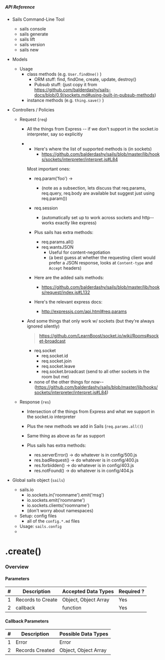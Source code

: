 ##### API Reference

+ Sails Command-Line Tool
  + sails console
  + sails generate
  + sails lift
  + sails version
  + sails new

+ Models
  + Usage
    + class methods (e.g. `User.findOne()` )
      + ORM stuff: find, findOne, create, update, destroy()
      + Pubsub stuff: (just copy it from https://github.com/balderdashy/sails-docs/blob/0.9/sockets.md#using-built-in-pubsub-methods)
    + instance methods (e.g. `thing.save()` )

+ Controllers / Policies
  + Request (`req`)
    + All the things from Express -- if we don't support in the socket.io interpreter, say so explicitly
    + + Here's where the list of supported methods is (in sockets)
        + https://github.com/balderdashy/sails/blob/master/lib/hooks/sockets/interpreter/interpret.js#L84

      Most important ones:
      + req.param('foo') -> 
        +  (note as a subsection, lets discuss that req.params, req.query, req.body are available but suggest just using req.param())
      + req.session
        + (automatically set up to work across sockets and http-- works exactly like express)

      + Plus sails has extra methods:
        + req.params.all()
        + req.wantsJSON
          + Useful for content-negotiation
          + (a best guess at whether the requesting client would prefer a JSON response, looks at `Content-type` and `Accept` headers)
      
      + Here are the added sails methods:
        + https://github.com/balderdashy/sails/blob/master/lib/hooks/request/index.js#L132
  
      + Here's the relevant express docs:
        + http://expressjs.com/api.html#req.params
      
    + And some things that only work w/ sockets (but they're always ignored silently)
      > https://github.com/LearnBoost/socket.io/wiki/Rooms#socket-broadcast
      + req.socket
        + req.socket.id
        + req.socket.join
        + req.socket.leave
        + req.socket.broadcast (send to all other sockets in the room but me)
      + none of the other things for now-- (https://github.com/balderdashy/sails/blob/master/lib/hooks/sockets/interpreter/interpret.js#L84)
      
  + Response (`res`)
    + Intersection of the things from Express and what we support in the socket.io interpreter
    + Plus the new methods we add in Sails (`req.params.all()`)
    + Same thing as above as far as support

    + Plus sails has extra methods:
      + res.serverError()   -> do whatever is in config/500.js
      + res.badRequest()    -> do whatever is in config/400.js
      + res.forbidden()     -> do whatever is in config/403.js
      + res.notFound()      -> do whatever is in config/404.js
     

+ Global sails object (`sails`)
  + sails.io
    + io.sockets.in('roomname').emit('msg')
    + io.sockets.emit('roomname')
    + io.sockets.clients('roomname')
    + (don't worry about namespaces)
  + Setup: config files
    + all of the `config.*.md` files
  + Usage: `sails.config`
  + 
  

# .create()

### Overview

#### Parameters

| # |     Description     | Accepted Data Types | Required ? |
|---|---------------------|---------------------|------------|
| 1 | Records to Create   | Object, Object Array| Yes		     |
| 2 |     callback        | function            | Yes        |

#### Callback Parameters

| # |     Description     | Possible Data Types  |
|---|---------------------|----------------------|
| 1 |  Error              | Error                |
| 2 |  Records Created    | Object, Object Array |


